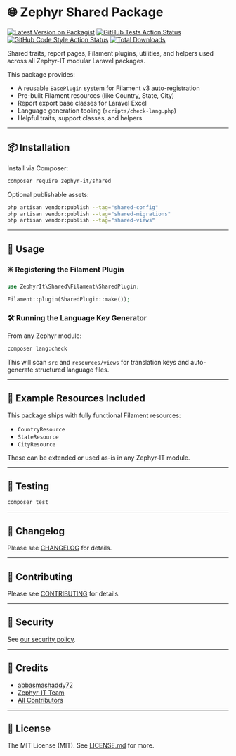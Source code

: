 # 🌐 Zephyr Shared Package

[![Latest Version on Packagist](https://img.shields.io/packagist/v/zephyr-it/shared.svg?style=flat-square)](https://packagist.org/packages/zephyr-it/shared)
[![GitHub Tests Action Status](https://img.shields.io/github/actions/workflow/status/zephyr-it/shared/run-tests.yml?branch=main&label=tests&style=flat-square)](https://github.com/zephyr-it/shared/actions?query=workflow%3Arun-tests+branch%3Amain)
[![GitHub Code Style Action Status](https://img.shields.io/github/actions/workflow/status/zephyr-it/shared/fix-php-code-style-issues.yml?branch=main&label=code%20style&style=flat-square)](https://github.com/zephyr-it/shared/actions?query=workflow%3A"Fix+PHP+code+style+issues"+branch%3Amain)
[![Total Downloads](https://img.shields.io/packagist/dt/zephyr-it/shared.svg?style=flat-square)](https://packagist.org/packages/zephyr-it/shared)

Shared traits, report pages, Filament plugins, utilities, and helpers used across all Zephyr-IT modular Laravel packages.

This package provides:

-   A reusable `BasePlugin` system for Filament v3 auto-registration
-   Pre-built Filament resources (like Country, State, City)
-   Report export base classes for Laravel Excel
-   Language generation tooling (`scripts/check-lang.php`)
-   Helpful traits, support classes, and helpers

---

## 📦 Installation

Install via Composer:

```bash
composer require zephyr-it/shared
```

Optional publishable assets:

```bash
php artisan vendor:publish --tag="shared-config"
php artisan vendor:publish --tag="shared-migrations"
php artisan vendor:publish --tag="shared-views"
```

---

## 🧪 Usage

### ✳️ Registering the Filament Plugin

```php
use ZephyrIt\Shared\Filament\SharedPlugin;

Filament::plugin(SharedPlugin::make());
```

### 🛠 Running the Language Key Generator

From any Zephyr module:

```bash
composer lang:check
```

This will scan `src` and `resources/views` for translation keys and auto-generate structured language files.

---

## 🧬 Example Resources Included

This package ships with fully functional Filament resources:

-   `CountryResource`
-   `StateResource`
-   `CityResource`

These can be extended or used as-is in any Zephyr-IT module.

---

## 🧪 Testing

```bash
composer test
```

---

## 📄 Changelog

Please see [CHANGELOG](CHANGELOG.md) for details.

---

## 🤝 Contributing

Please see [CONTRIBUTING](CONTRIBUTING.md) for details.

---

## 🔐 Security

See [our security policy](../../security/policy).

---

## 🧠 Credits

-   [abbasmashaddy72](https://github.com/abbasmashaddy72)
-   [Zephyr-IT Team](https://github.com/zephyr-it)
-   [All Contributors](../../contributors)

---

## 📜 License

The MIT License (MIT). See [LICENSE.md](LICENSE.md) for more.

```

```
